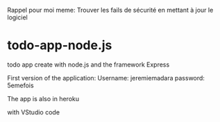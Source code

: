 Rappel pour moi meme: Trouver les fails de sécurité en mettant à jour le logiciel

# todo-app-node.js
 todo app create with node.js and the framework Express

First version of the application: 
Username: jeremiemadara
password: 5emefois

The app is also in heroku

with VStudio code


